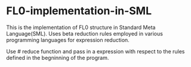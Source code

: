 # FL0-implementation-in-SML
This is the implementation of FL0 structure in Standard Meta Language(SML). 
Uses beta reduction rules employed in various programming languages for expression reduction.

Use # reduce function and pass in a expression with respect to the rules defined in the begninning of the program.
